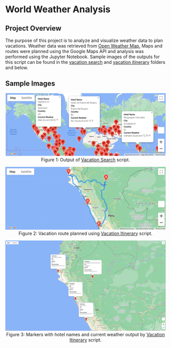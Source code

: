 # World Weather Analysis

## Project Overview

The purpose of this project is to analyze and visualize weather data to plan vacations. Weather data was retrieved from [Open Weather Map.](https://openweathermap.org/) Maps and routes were planned using the Google Maps API and analysis was performed using the Jupyter Notebook. Sample images of the outputs for this script can be found in the [vacation search](https://github.com/skgolden13/World_Weather_Analysis/tree/main/Vacation_Search) and [vacation itinerary](https://github.com/skgolden13/World_Weather_Analysis/tree/main/Vacation_Itinerary) folders and below.

## Sample Images
<p align="center">
  <img width="900" alt="Vacation_Map" src="https://github.com/skgolden13/World_Weather_Analysis/blob/main/Vacation_Search/WeatherPy_vacation_map.PNG"><br/>
  Figure 1: Output of <a href="https://github.com/skgolden13/World_Weather_Analysis/blob/main/Vacation_Search/Vacation_Search.ipynb">Vacation Search</a> script.<br/>
</p>

<p align="center">
  <img width="900" alt="Vacation_Itinerary" src="https://github.com/skgolden13/World_Weather_Analysis/blob/main/Vacation_Itinerary/WeatherPy_travel_map.PNG"><br/>
  Figure 2: Vacation route planned using <a href="https://github.com/skgolden13/World_Weather_Analysis/blob/main/Vacation_Itinerary/Vacation_Itinerary.ipynb">Vacation Itinerary</a> script.<br/>
</p>

<p align="center">
  <img width="900" alt="Vacation_Markers" src="https://github.com/skgolden13/World_Weather_Analysis/blob/main/Vacation_Itinerary/WeatherPy_travel_map_markers.PNG"><br/>
  Figure 3: Markers with hotel names and current weather output by <a href="https://github.com/skgolden13/World_Weather_Analysis/blob/main/Vacation_Itinerary/Vacation_Itinerary.ipynb">Vacation Itinerary</a> script.<br/>
</p>
